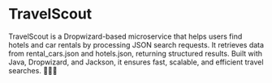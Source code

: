 # TravelScout
TravelScout is a Dropwizard-based microservice that helps users find hotels and car rentals by processing JSON search requests. It retrieves data from rental_cars.json and hotels.json, returning structured results. Built with Java, Dropwizard, and Jackson, it ensures fast, scalable, and efficient travel searches. 🚀🏨🚗
